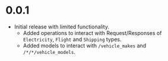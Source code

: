 # 0.0.1

- Initial release with limited functionality.
    - Added operations to interact with Request/Responses of `Electricity`, `Flight` and `Shipping` types.
    - Added models to interact with `/vehicle_makes` and `/*/*/vehicle_models`.
